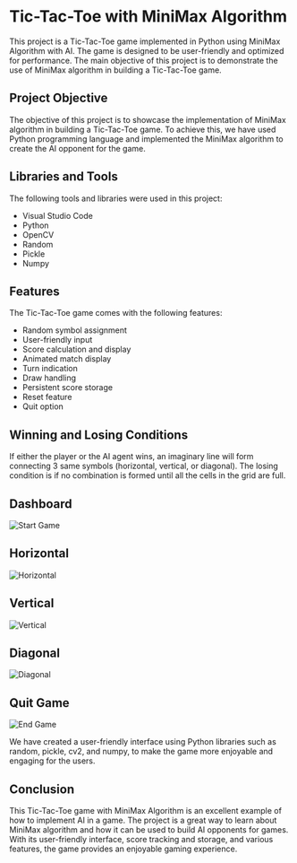 # Tic-Tac-Toe with MiniMax Algorithm

This project is a Tic-Tac-Toe game implemented in Python using MiniMax Algorithm with AI. The game is designed to be user-friendly and optimized for performance. The main objective of this project is to demonstrate the use of MiniMax algorithm in building a Tic-Tac-Toe game.

## Project Objective
The objective of this project is to showcase the implementation of MiniMax algorithm in building a Tic-Tac-Toe game. To achieve this, we have used Python programming language and implemented the MiniMax algorithm to create the AI opponent for the game.

## Libraries and Tools
The following tools and libraries were used in this project:
- Visual Studio Code
- Python
- OpenCV
- Random
- Pickle
- Numpy

## Features
The Tic-Tac-Toe game comes with the following features:
- Random symbol assignment
- User-friendly input
- Score calculation and display
- Animated match display
- Turn indication
- Draw handling
- Persistent score storage
- Reset feature
- Quit option

## Winning and Losing Conditions
If either the player or the AI agent wins, an imaginary line will form connecting 3 same symbols (horizontal, vertical, or diagonal). The losing condition is if no combination is formed until all the cells in the grid are full.

## Dashboard
![Start Game](https://github.com/vsala2/Tic-Tac-Toe-with-MiniMax-Algorithm/blob/main/initialStage.PNG)

## Horizontal
![Horizontal](https://github.com/vsala2/Tic-Tac-Toe-with-MiniMax-Algorithm/blob/main/drawlineHorizontical.PNG)

## Vertical
![Vertical](https://github.com/vsala2/Tic-Tac-Toe-with-MiniMax-Algorithm/blob/main/drawLine.PNG)

## Diagonal
![Diagonal](https://github.com/vsala2/Tic-Tac-Toe-with-MiniMax-Algorithm/blob/main/diagonaldrawline.PNG)

## Quit Game
![End Game](https://github.com/vsala2/Tic-Tac-Toe-with-MiniMax-Algorithm/blob/main/end.PNG)

We have created a user-friendly interface using Python libraries such as random, pickle, cv2, and numpy, to make the game more enjoyable and engaging for the users. 

## Conclusion
This Tic-Tac-Toe game with MiniMax Algorithm is an excellent example of how to implement AI in a game. The project is a great way to learn about MiniMax algorithm and how it can be used to build AI opponents for games. With its user-friendly interface, score tracking and storage, and various features, the game provides an enjoyable gaming experience.
